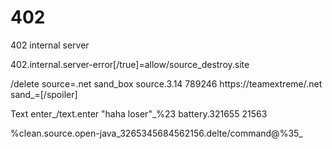 402
===

402 internal server


402.internal.server-error[/true]=allow/source_destroy.site

/delete source=.net sand_box source.3.14 789246 https://teamextreme/.net sand_=[/spoiler]

Text enter_/text.enter "haha loser"_%23 battery.321655 21563

%clean.source.open-java_3265345684562156.delte/command@%35_

